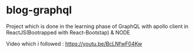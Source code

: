 # blog-graphql
Project which is done in the learning phase of GraphQL with apollo client in ReactJS(Bootrapped with React-Bootstap) & NODE

Video which i followed : https://youtu.be/BcLNfwF04Kw
